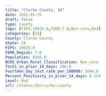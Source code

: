 ```yaml
---
title: "Clarke County, IA"
date: 2021-01-25
draft: false
type: county
tags: [FIPS:19039.0,FEMA:7.0,Non-core,Red]
categories: [IA]
County: Clarke County
State: IA
FIPS: 19039.0
FEMA_Region: 7.0
Population: 9395.0
NCHS_Urban_Rural_Classification: Non-core
Tests_in_prior_14_days: 286.0
Fourteen_day_test_rate_per_100000: 3044.0
Percent_Positivity_in_prior_14_days: 0.154
Level: Red
url: /states/IA/clarke-county
---
```



